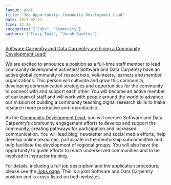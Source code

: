 ```yaml
---
layout: post
title: "Job Opportunity: Community Development Lead"
date: 2017-02-21
time: 12:30
categories: ["Jobs", "Community"]
authors: ["Tracy Teal", "Jonah Duckles"]
---
```


[Software Carpentry and Data Carpentry are hiring a Community Development Lead!](http://www.software-carpentry.org/jobs/)

We are excited to announce a position as a full-time staff member to lead community development activities! Software and Data Carpentry have an active global community of researchers, volunteers, learners and member organizations. This person will cultivate and grow this community, developing communication strategies and opportunities for the community to connect with and support each other. You will become an active member of our team of staff and will work with people around the world to advance our mission of building a community teaching digital research skills to make research more productive and reproducible.

As the [Community Development Lead](http://www.software-carpentry.org/jobs), you will oversee Software and Data Carpentry’s community engagement efforts to develop and support the community, creating pathways for participation and increased communication. You will lead blog, newsletter and social media efforts, help develop online resources, participate in the mentorship subcommittee and help facilitate the development of regional groups. You will also have the opportunity to guide efforts to reach underserved communities and to be involved in instructor training.

For details,
including a full job description and the application procedure,
please see the [Jobs page](http://www.software-carpentry.org/jobs/). This is a joint Software and Data Carpentry position and is cross-listed on both websites.
